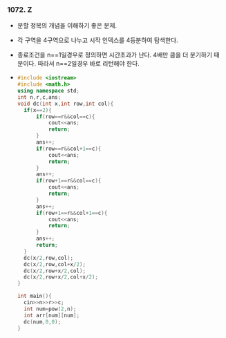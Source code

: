 ### 1072. Z

- 분할 정복의 개념을 이해하기 좋은 문제.

- 각 구역을 4구역으로 나누고 시작 인덱스를 4등분하여 탐색한다.

- 종료조건을 n==1일경우로 정의하면 시간초과가 난다. 4배만 큼을 더 분기하기 때문이다. 따라서 n==2일경우 바로 리턴해야 한다.

- ```c++
  #include <iostream>
  #include <math.h>
  using namespace std;
  int n,r,c,ans;
  void dc(int x,int row,int col){
  	if(x==2){
  		if(row==r&&col==c){
  			cout<<ans;
  			return;
  		}
  		ans++;
  		if(row==r&&col+1==c){
  			cout<<ans;
  			return;
  		}
  		ans++;
  		if(row+1==r&&col==c){
  			cout<<ans;
  			return;
  		}
  		ans++;
  		if(row+1==r&&col+1==c){
  			cout<<ans;
  			return;
  		}
  		ans++;
  		return;
  	}
  	dc(x/2,row,col);
  	dc(x/2,row,col+x/2);
  	dc(x/2,row+x/2,col);
  	dc(x/2,row+x/2,col+x/2);
  }
  
  int main(){
  	cin>>n>>r>>c;
  	int num=pow(2,n);
  	int arr[num][num];
  	dc(num,0,0);
  }
  ```
